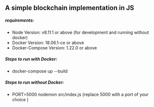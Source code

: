## A simple blockchain implementation in JS

##### requirements:
- Node Version: v8.11.1 or above (for development and running without docker)
- Docker Version: 18.06.1-ce or above
- Docker-Compose Version: 1.22.0 or above

##### Steps to run with Docker:
- docker-compose up --build
 
##### Steps to run without Docker:
- PORT=5000 nodemon src/index.js (replace 5000 with a port of your choice )


